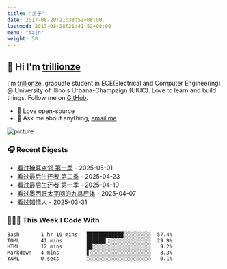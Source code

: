 ```yaml
---
title: "关于"
date: 2017-08-20T21:38:52+08:00
lastmod: 2017-08-28T21:41:52+08:00
menu: "main"
weight: 50
---
```


## 👋 Hi I'm [trillionze](https://www.trillionze.com)

I'm [trillionze](https://www.trillionze.com), graduate student in ECE(Electrical and Computer Engineering) @ University of Illinois Urbana-Champaign (UIUC). Love to learn and build things. Follow me on [GitHub](https://github.com/trillionze).

- 💼 Love open-source
- 💬 Ask me about anything, [email me](trillionze@163.com)

![picture](https://image.pseudoyu.com/images/dino.gif)

### 🎧 Recent Digests

<!-- douban starts -->
* <a href='https://movie.douban.com/subject/36691469/' target='_blank'>看过掩耳盗邻 第一季</a> - 2025-05-01
* <a href='https://movie.douban.com/subject/36221305/' target='_blank'>看过最后生还者 第二季</a> - 2025-04-23
* <a href='https://movie.douban.com/subject/25848328/' target='_blank'>看过最后生还者 第一季</a> - 2025-04-10
* <a href='https://movie.douban.com/subject/36801401/' target='_blank'>看过墨西哥太平间的九具尸体</a> - 2025-04-07
* <a href='https://movie.douban.com/subject/35371122/' target='_blank'>看过知情人</a> - 2025-03-31
<!-- douban ends -->

### 👨🏻‍💻 This Week I Code With

<!-- code_time starts -->

```text
Bash       1 hr 19 mins   ████████████░░░░░░░░░  57.4%
TOML       41 mins        ██████▎░░░░░░░░░░░░░░  29.9%
HTML       12 mins        █▉░░░░░░░░░░░░░░░░░░░   9.2%
Markdown   4 mins         ▋░░░░░░░░░░░░░░░░░░░░   3.3%
YAML       0 secs         ░░░░░░░░░░░░░░░░░░░░░   0.1%
```

<!-- code_time ends -->